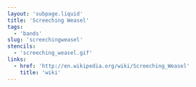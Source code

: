 ```yaml
---
layout: 'subpage.liquid'
title: 'Screeching Weasel'
tags:
  - 'bands'
slug: 'screechingweasel'
stencils:
  - 'screeching_weasel.gif'
links:
  - href: 'http://en.wikipedia.org/wiki/Screeching_Weasel'
    title: 'wiki'
---
```

